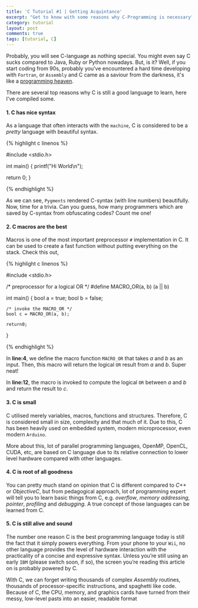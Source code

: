 ```yaml
---
title: 'C Tutorial #1 | Getting Acquintance'
excerpt: "Get to know with some reasons why C-Programming is necessary"
category: tutorial
layout: post
comments: true
tags: [tutorial, C]
---
```


Probably, you will see C-language as nothing special. You might even say C sucks compared to Java, Ruby or Python nowadays. But, is it? Well, if you start coding from 90s, probably you've encountered a hard time developing with `Fortran`, or `Assembly` and C came as a saviour from the darkness, it's like a [programming heaven][1].

There are several top reasons why C is still a good language to learn, here I've compiled some.

#### **1. C has nice syntax**

As a language that often interacts with the `machine`, C is considered to be a *pretty* language with beautiful syntax.

{% highlight c linenos %}

#include <stdio.h>

int main()
{
  printf("Hi World\n");
  
  return 0;
}

{% endhighlight %}

As we can see, `Pygments` rendered C-syntax (with line numbers) beautifully. Now, time for a trivia. Can you guess, how many programmers which are saved by C-syntax from obfuscating codes? Count me one!

#### **2. C macros are the best**

Macros is one of the most important preprocessor `#` implementation in C. It can be used to create a fast function without putting everything on the stack. Check this out,

{% highlight c linenos %}

#include <stdio.h>

/* preprocessor for a logical OR */
#define MACRO_OR(a, b) (a || b)

int main()
{
	bool a = true;
	bool b = false;

	/* invoke the MACRO_OR */
	bool c = MACRO_OR(a, b);

	return0;
}


{% endhighlight %}

In **line:4**, we define the macro function `MACRO_OR` that takes *a* and *b* as an input. Then, this macro will return the logical `OR` result from *a* and *b*. Super neat!

In **line:12**, the macro is invoked to compute the logical `OR` between *a* and *b* and return the result to *c*.


#### **3. C is small**

C utilised merely variables, macros, functions and structures. Therefore, C is considered small in size, complexity and that much of it. Due to this, C has been heavily used on embedded system, modern microprocessor, even modern `Arduino`.

More about this, lot of parallel programming languages, OpenMP, OpenCL, CUDA, etc, are based on C language due to its relative connection to lower level hardware compared with other languages.


#### **4. C is root of all goodness**

You can pretty much stand on opinion that C is different compared to *C++* or *ObjectiveC*, but from pedagogical approach, lot of programming expert will tell you to learn basic things from C, e.g. *overflow*, *memory addressing*, *pointer*, *profiling* and *debugging*. A true concept of those languages can be learned from C.

#### **5. C is still alive and sound**

The number one reason C is the best programming language today is still the fact that it simply powers everything. From your phone to your `Wii`, no other language provides the level of hardware interaction with the practicality of a concise and expressive syntax. Unless you’re still using an early `IBM` (please switch soon, if so), the screen you’re reading this article on is probably powered by C.

With C, we can forget writing thousands of complex *Assembly* routines, thousands of processor-specific instructions, and spaghetti like code. Because of C, the CPU, memory, and graphics cards have turned from their messy, low-level pasts into an easier, readable format


[1]: http://www.woohooitsbacon.com/10-reasons-why-c-is-still-the-best-programming-language/